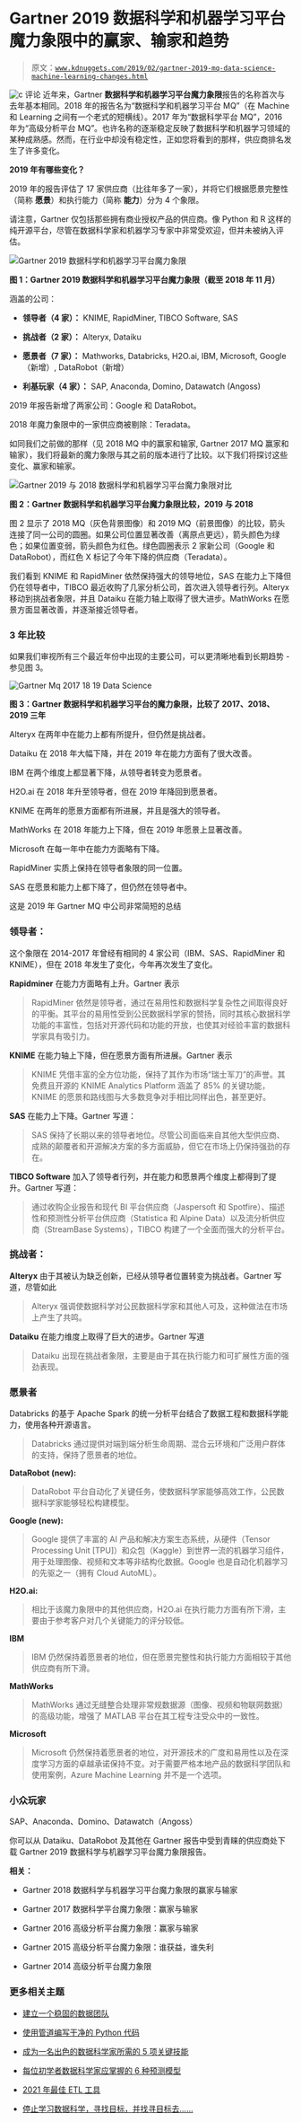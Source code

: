 # Gartner 2019 数据科学和机器学习平台魔力象限中的赢家、输家和趋势

> 原文：[`www.kdnuggets.com/2019/02/gartner-2019-mq-data-science-machine-learning-changes.html`](https://www.kdnuggets.com/2019/02/gartner-2019-mq-data-science-machine-learning-changes.html)

![c](img/3d9c022da2d331bb56691a9617b91b90.png) 评论 近年来，Gartner **数据科学和机器学习平台魔力象限**报告的名称首次与去年基本相同。2018 年的报告名为“数据科学和机器学习平台 MQ”（在 Machine 和 Learning 之间有一个老式的短横线）。2017 年为“数据科学平台 MQ”，2016 年为“高级分析平台 MQ”。也许名称的逐渐稳定反映了数据科学和机器学习领域的某种成熟感。然而，在行业中却没有稳定性，正如您将看到的那样，供应商排名发生了许多变化。

**2019 年有哪些变化？**

2019 年的报告评估了 17 家供应商（比往年多了一家），并将它们根据愿景完整性（简称 **愿景**）和执行能力（简称 **能力**）分为 4 个象限。

请注意，Gartner 仅包括那些拥有商业授权产品的供应商。像 Python 和 R 这样的纯开源平台，尽管在数据科学家和机器学习专家中非常受欢迎，但并未被纳入评估。

![Gartner 2019 数据科学和机器学习平台魔力象限](img/940d338ad3695d8b3505ae65752c2c89.png)

**图 1：Gartner 2019 数据科学和机器学习平台魔力象限（截至 2018 年 11 月）**

涵盖的公司：

+   **领导者（4 家）：** KNIME, RapidMiner, TIBCO Software, SAS

+   **挑战者（2 家）：** Alteryx, Dataiku

+   **愿景者（7 家）：** Mathworks, Databricks, H2O.ai, IBM, Microsoft, Google（新增）, DataRobot（新增）

+   **利基玩家（4 家）：** SAP, Anaconda, Domino, Datawatch (Angoss)

2019 年报告新增了两家公司：Google 和 DataRobot。

2018 年魔力象限中的一家供应商被剔除：Teradata。

如同我们之前做的那样（见 2018 MQ 中的赢家和输家, Gartner 2017 MQ 赢家和输家），我们将最新的魔力象限与其之前的版本进行了比较。以下我们将探讨这些变化、赢家和输家。

![Gartner 2019 与 2018 数据科学和机器学习平台魔力象限对比](img/e890af29e84c922a916dcaf7dcf71c7a.png)

**图 2：Gartner 数据科学和机器学习平台魔力象限比较，2019 与 2018**

图 2 显示了 2018 MQ（灰色背景图像）和 2019 MQ（前景图像）的比较，箭头连接了同一公司的圆圈。如果公司位置显著改善（离原点更远），箭头颜色为绿色；如果位置变弱，箭头颜色为红色。绿色圆圈表示 2 家新公司（Google 和 DataRobot），而红色 X 标记了今年下降的供应商（Teradata）。

我们看到 KNIME 和 RapidMiner 依然保持强大的领导地位，SAS 在能力上下降但仍在领导者中，TIBCO 最近收购了几家分析公司，首次进入领导者行列。Alteryx 移动到挑战者象限，并且 Dataiku 在能力轴上取得了很大进步。MathWorks 在愿景方面显著改善，并逐渐接近领导者。

### 3 年比较

如果我们审视所有三个最近年份中出现的主要公司，可以更清晰地看到长期趋势 - 参见图 3。

![Gartner Mq 2017 18 19 Data Science](img/7d4f8cfb097f322ed1f492403cd1d2dd.png)

**图 3：Gartner 数据科学和机器学习平台的魔力象限，比较了 2017、2018、2019 三年**

Alteryx 在两年中在能力上都有所提升，但仍然是挑战者。

Dataiku 在 2018 年大幅下降，并在 2019 年在能力方面有了很大改善。

IBM 在两个维度上都显著下降，从领导者转变为愿景者。

H2O.ai 在 2018 年升至领导者，但在 2019 年降回到愿景者。

KNIME 在两年的愿景方面都有所进展，并且是强大的领导者。

MathWorks 在 2018 年能力上下降，但在 2019 年愿景上显著改善。

Microsoft 在每一年中在能力方面略有下降。

RapidMiner 实质上保持在领导者象限的同一位置。

SAS 在愿景和能力上都下降了，但仍然在领导者中。

这是 2019 年 Gartner MQ 中公司非常简短的总结

### 领导者：

这个象限在 2014-2017 年曾经有相同的 4 家公司（IBM、SAS、RapidMiner 和 KNIME），但在 2018 年发生了变化，今年再次发生了变化。

**Rapidminer** 在能力方面略有上升。Gartner 表示

> RapidMiner 依然是领导者，通过在易用性和数据科学复杂性之间取得良好的平衡。其平台的易用性受到公民数据科学家的赞扬，同时其核心数据科学功能的丰富性，包括对开源代码和功能的开放，也使其对经验丰富的数据科学家具有吸引力。

**KNIME** 在能力轴上下降，但在愿景方面有所进展。Gartner 表示

> KNIME 凭借丰富的全方位功能，保持了其作为市场“瑞士军刀”的声誉。其免费且开源的 KNIME Analytics Platform 涵盖了 85% 的关键功能，KNIME 的愿景和路线图与大多数竞争对手相比同样出色，甚至更好。

**SAS** 在能力上下降。Gartner 写道：

> SAS 保持了长期以来的领导者地位。尽管公司面临来自其他大型供应商、成熟的颠覆者和开源解决方案的多方面威胁，但它在市场上仍保持强劲的存在。

**TIBCO Software** 加入了领导者行列，并在能力和愿景两个维度上都得到了提升。Gartner 写道：

> 通过收购企业报告和现代 BI 平台供应商（Jaspersoft 和 Spotfire）、描述性和预测性分析平台供应商（Statistica 和 Alpine Data）以及流分析供应商（StreamBase Systems），TIBCO 构建了一个全面而强大的分析平台。

### 挑战者：

**Alteryx** 由于其被认为缺乏创新，已经从领导者位置转变为挑战者。Gartner 写道，尽管如此

> Alteryx 强调使数据科学对公民数据科学家和其他人可及，这种做法在市场上产生了共鸣。

**Dataiku** 在能力维度上取得了巨大的进步。Gartner 写道

> Dataiku 出现在挑战者象限，主要是由于其在执行能力和可扩展性方面的强劲表现。

### 愿景者

Databricks 的基于 Apache Spark 的统一分析平台结合了数据工程和数据科学能力，使用各种开源语言。

> Databricks 通过提供对端到端分析生命周期、混合云环境和广泛用户群体的支持，保持了愿景者的地位。

**DataRobot (new):**

> DataRobot 平台自动化了关键任务，使数据科学家能够高效工作，公民数据科学家能够轻松构建模型。

**Google (new):**

> Google 提供了丰富的 AI 产品和解决方案生态系统，从硬件（Tensor Processing Unit [TPU]）和众包（Kaggle）到世界一流的机器学习组件，用于处理图像、视频和文本等非结构化数据。Google 也是自动化机器学习的先驱之一（拥有 Cloud AutoML）。

**H2O.ai:**

> 相比于该魔力象限中的其他供应商，H2O.ai 在执行能力方面有所下滑，主要由于参考客户对几个关键能力的评分较低。

**IBM**

> IBM 仍然保持着愿景者的地位，但在愿景完整性和执行能力方面相较于其他供应商有所下滑。

**MathWorks**

> MathWorks 通过无缝整合处理非常规数据源（图像、视频和物联网数据）的高级功能，增强了 MATLAB 平台在其工程专注受众中的一致性。

**Microsoft**

> Microsoft 仍然保持着愿景者的地位，对开源技术的广度和易用性以及在深度学习方面的卓越承诺保持不变。对于需要严格本地产品的数据科学团队和使用案例，Azure Machine Learning 并不是一个选项。

### 小众玩家

SAP、Anaconda、Domino、Datawatch（Angoss）

你可以从 Dataiku、DataRobot 及其他在 Gartner 报告中受到青睐的供应商处下载 Gartner 2019 数据科学与机器学习平台魔力象限报告。

**相关：**

+   Gartner 2018 数据科学与机器学习平台魔力象限的赢家与输家

+   Gartner 2017 数据科学平台魔力象限：赢家与输家

+   Gartner 2016 高级分析平台魔力象限：赢家与输家

+   Gartner 2015 高级分析平台魔力象限：谁获益，谁失利

+   Gartner 2014 高级分析平台魔力象限

### 更多相关主题

+   [建立一个稳固的数据团队](https://www.kdnuggets.com/2021/12/build-solid-data-team.html)

+   [使用管道编写干净的 Python 代码](https://www.kdnuggets.com/2021/12/write-clean-python-code-pipes.html)

+   [成为一名出色的数据科学家所需的 5 项关键技能](https://www.kdnuggets.com/2021/12/5-key-skills-needed-become-great-data-scientist.html)

+   [每位初学者数据科学家应掌握的 6 种预测模型](https://www.kdnuggets.com/2021/12/6-predictive-models-every-beginner-data-scientist-master.html)

+   [2021 年最佳 ETL 工具](https://www.kdnuggets.com/2021/12/mozart-best-etl-tools-2021.html)

+   [停止学习数据科学，寻找目标，并找寻目标去……](https://www.kdnuggets.com/2021/12/stop-learning-data-science-find-purpose.html)
